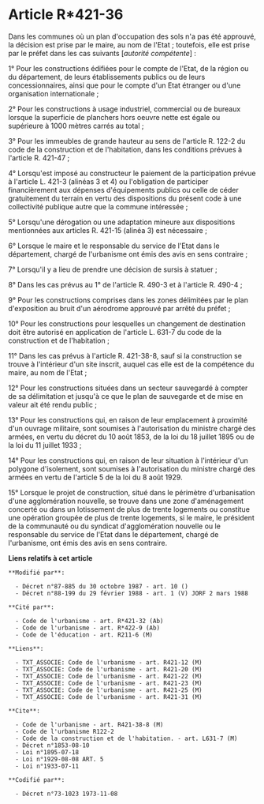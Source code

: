 # Article R*421-36

Dans les communes où un plan d'occupation des sols n'a pas été approuvé, la décision est prise par le maire, au nom de
l'Etat ; toutefois, elle est prise par le préfet dans les cas suivants [*autorité compétente*] : 

1° Pour les constructions édifiées pour le compte de l'Etat, de la région ou du département, de leurs établissements publics
ou de leurs concessionnaires, ainsi que pour le compte d'un Etat étranger ou d'une organisation internationale ; 

2° Pour les constructions à usage industriel, commercial ou de bureaux lorsque la superficie de planchers hors oeuvre nette
est égale ou supérieure à 1000 mètres carrés au total ; 

3° Pour les immeubles de grande hauteur au sens de l'article R. 122-2 du code de la construction et de l'habitation, dans les
conditions prévues à l'article R. 421-47 ; 

4° Lorsqu'est imposé au constructeur le paiement de la participation prévue à l'article L. 421-3 (alinéas 3 et 4) ou
l'obligation de participer financièrement aux dépenses d'équipements publics ou celle de céder gratuitement du terrain en
vertu des dispositions du présent code à une collectivité publique autre que la commune intéressée ; 

5° Lorsqu'une dérogation ou une adaptation mineure aux dispositions mentionnées aux articles R. 421-15 (alinéa 3) est
nécessaire ; 

6° Lorsque le maire et le responsable du service de l'Etat dans le département, chargé de l'urbanisme ont émis des avis en
sens contraire ;

7° Lorsqu'il y a lieu de prendre une décision de sursis à statuer  ; 

8° Dans les cas prévus au 1° de l'article R. 490-3 et à l'article R. 490-4 ; 

9° Pour les constructions comprises dans les zones délimitées par le plan d'exposition au bruit d'un aérodrome approuvé par
arrêté du préfet ; 

10° Pour les constructions pour lesquelles un changement de destination doit être autorisé en application de l'article L.
631-7 du code de la construction et de l'habitation ; 

11° Dans les cas prévus à l'article R. 421-38-8, sauf si la construction se trouve à l'intérieur d'un site inscrit, auquel
cas elle est de la compétence du maire, au nom de l'Etat ; 

12° Pour les constructions situées dans un secteur sauvegardé à compter de sa délimitation et jusqu'à ce que le plan de
sauvegarde et de mise en valeur ait été rendu public ; 

13° Pour les constructions qui, en raison de leur emplacement à proximité d'un ouvrage militaire, sont soumises à
l'autorisation du ministre chargé des armées, en vertu du décret du 10 août 1853, de la loi du 18 juillet 1895 ou de la loi
du 11 juillet 1933 ; 

14° Pour les constructions qui, en raison de leur situation à l'intérieur d'un polygone d'isolement, sont soumises à
l'autorisation du ministre chargé des armées en vertu de l'article 5 de la loi du 8 août 1929.

15° Lorsque le projet de construction, situé dans le périmètre d'urbanisation d'une agglomération nouvelle, se trouve dans
une zone d'aménagement concerté ou dans un lotissement de plus de trente logements ou constitue une opération groupée de plus
de trente logements, si le maire, le président de la communauté ou du syndicat d'agglomération nouvelle ou le responsable du
service de l'Etat dans le département, chargé de l'urbanisme, ont émis des avis en sens contraire.

**Liens relatifs à cet article**

	**Modifié par**:

	  - Décret n°87-885 du 30 octobre 1987 - art. 10 ()
	  - Décret n°88-199 du 29 février 1988 - art. 1 (V) JORF 2 mars 1988

	**Cité par**:

	  - Code de l'urbanisme - art. R*421-32 (Ab)
	  - Code de l'urbanisme - art. R*422-9 (Ab)
	  - Code de l'éducation - art. R211-6 (M)

	**Liens**:

	  - TXT_ASSOCIE: Code de l'urbanisme - art. R421-12 (M)
	  - TXT_ASSOCIE: Code de l'urbanisme - art. R421-20 (M)
	  - TXT_ASSOCIE: Code de l'urbanisme - art. R421-22 (M)
	  - TXT_ASSOCIE: Code de l'urbanisme - art. R421-23 (M)
	  - TXT_ASSOCIE: Code de l'urbanisme - art. R421-25 (M)
	  - TXT_ASSOCIE: Code de l'urbanisme - art. R421-31 (M)

	**Cite**:

	  - Code de l'urbanisme - art. R421-38-8 (M)
	  - Code de l'urbanisme R122-2
	  - Code de la construction et de l'habitation. - art. L631-7 (M)
	  - Décret n°1853-08-10
	  - Loi n°1895-07-18
	  - Loi n°1929-08-08 ART. 5
	  - Loi n°1933-07-11

	**Codifié par**:

	  - Décret n°73-1023 1973-11-08
